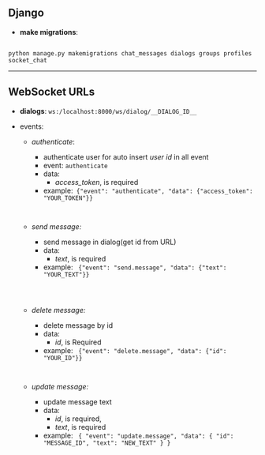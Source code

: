Django
----
- **make migrations**:
<code>
python manage.py makemigrations chat_messages dialogs groups profiles socket_chat
</code>

---------------

WebSocket URLs
-----
- **dialogs**: `ws:/localhost:8000/ws/dialog/__DIALOG_ID__`
- events:
  - *authenticate*:
    - authenticate user for auto insert *user id* in all event  
    - event: `authenticate`
    - data:
      - *access_token*, is required
    - example:<code>
      {"event": "authenticate", "data": {"access_token": "YOUR_TOKEN"}}
    </code>

  - *send message:*
    - send message in dialog(get id from URL)
    - data:
      - *text*, is required
    - example: <code>
    {"event": "send.message", "data": {"text": "YOUR_TEXT"}}
  </code>

  - *delete message:*
    - delete message by id
    - data:
      - *id*, is Required
    - example: <code>
      {"event": "delete.message", "data": {"id": "YOUR_ID"}}
    </code>

  - *update message:*
    - update message text
    - data:
      - *id*, is required,
      - *text*, is required
    - example: <code>
      {
        "event": "update.message",
        "data": {
        "id": "MESSAGE_ID",
        "text": "NEW_TEXT"
        }
      }
    </code>

